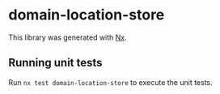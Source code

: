 # domain-location-store

This library was generated with [Nx](https://nx.dev).

## Running unit tests

Run `nx test domain-location-store` to execute the unit tests.

